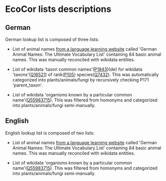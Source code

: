 # EcoCor lists descriptions

## German

German lookup list is composed of three lists:

* List of animal names [from a language learning website](https://www.germanpod101.com/blog/2021/11/17/german-animal-words/)  called 'German Animal Names: The Ultimate Vocabulary List' containing 84 basic animal names. This was manually reconciled with wikidata entities. 

* List of wikidata 'taxon common names'([P1843](https://www.wikidata.org/wiki/Property:P1843))(de) for wikidata 'taxons'([Q16521](https://www.wikidata.org/wiki/Q16521)) of rank([P105](https://www.wikidata.org/wiki/Property:P105)) species([Q7432](https://www.wikidata.org/wiki/Q7432)). This was automatically categorized into plants/animals/fungi by recursively checking P171 'parent_taxon'.

* List of wikidata 'organisms known by a particular common name'([Q55983715](https://www.wikidata.org/wiki/Q55983715)). This was filtered from homonyms and categorized into plants/animals/fungi semi-manually.

## English

English lookup list is composed of two lists:

* List of animal names [from a language learning website](https://www.germanpod101.com/blog/2021/11/17/german-animal-words/)  called 'German Animal Names: The Ultimate Vocabulary List' containing 84 basic animal names. This was manually reconciled with wikidata entities. 

* List of wikidata 'organisms known by a particular common name'([Q55983715](https://www.wikidata.org/wiki/Q55983715)). This was filtered from homonyms and categorized into plants/animals/fungi semi-manually.